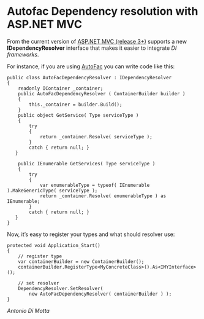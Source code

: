 # Autofac Dependency resolution with ASP.NET MVC

From the current version of [ASP.NET MVC (release 3+)](http://www.asp.net/mvc) supports a new **IDependencyResolver** interface that makes it easier to integrate *DI frameworks*.

For instance, if you are using [AutoFac](http://code.google.com/p/autofac/) you can write code like this:

    public class AutoFacDependencyResolver : IDependencyResolver
    {
        readonly IContainer _container;
        public AutoFacDependencyResolver ( ContainerBuilder builder )
        {
            this._container = builder.Build();
        }
        public object GetService( Type serviceType )
        {
            try
            {
                return _container.Resolve( serviceType );
            }
            catch { return null; }
       }
    
        public IEnumerable GetServices( Type serviceType )
        {
            try
            {
                var enumerableType = typeof( IEnumerable ).MakeGenericType( serviceType );
                return _container.Resolve( enumerableType ) as IEnumerable;
            }
            catch { return null; }
       }
    }
    
Now, it’s easy to register your types and what should resolver use:

    protected void Application_Start()
    {
        // register type
        var containerBuilder = new ContainerBuilder();
        containerBuilder.RegisterType<MyConcreteClass>().As<IMYInterface>();
    
        // set resolver
        DependencyResolver.SetResolver(
            new AutoFacDependencyResolver( containerBuilder ) );
    }

*Antonio Di Motta*